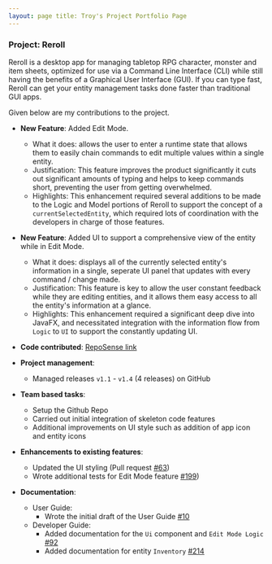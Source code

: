 ```yaml
---
layout: page title: Troy's Project Portfolio Page
---
```


### Project: Reroll

Reroll is a desktop app for managing tabletop RPG character, monster and item sheets, optimized for use via a Command
Line Interface (CLI) while still having the benefits of a Graphical User Interface (GUI). If you can type fast, Reroll
can get your entity management tasks done faster than traditional GUI apps.

Given below are my contributions to the project.

* **New Feature**: Added Edit Mode.
    * What it does: allows the user to enter a runtime state that allows them to easily chain commands to edit multiple
      values within a single entity.
    * Justification: This feature improves the product significantly it cuts out significant amounts of typing and helps
      to keep commands short, preventing the user from getting overwhelmed.
    * Highlights: This enhancement required several additions to be made to the Logic and Model portions of Reroll to
      support the concept of a `currentSelectedEntity`, which required lots of coordination with the developers in
      charge of those features.

* **New Feature**: Added UI to support a comprehensive view of the entity while in Edit Mode.
    * What it does: displays all of the currently selected entity's information in a single, seperate UI panel that
      updates with every command / change made.
    * Justification: This feature is key to allow the user constant feedback while they are editing entities, and it
      allows them easy access to all the entity's information at a glance.
    * Highlights: This enhancement required a significant deep dive into JavaFX, and necessitated integration with the
      information flow from `Logic` to `UI` to support the constantly updating UI.


* **Code
  contributed**: [RepoSense link](https://nus-cs2103-ay2223s2.github.io/tp-dashboard/?search=roultitude&breakdown=true)

* **Project management**:
    * Managed releases `v1.1` - `v1.4` (4 releases) on GitHub

* **Team based tasks**:
    * Setup the Github Repo
    * Carried out initial integration of skeleton code features
    * Additional improvements on UI style such as addition of app icon and entity icons

* **Enhancements to existing features**:
    * Updated the UI styling (Pull request [\#63](https://github.com/AY2223S2-CS2103T-T15-1/tp/pull/63))
    * Wrote additional tests for Edit Mode feature [\#199](https://github.com/AY2223S2-CS2103T-T15-1/tp/pull/199))

* **Documentation**:
    * User Guide:
        * Wrote the initial draft of the User Guide [\#10](https://github.com/AY2223S2-CS2103T-T15-1/tp/pull/10)
    * Developer Guide:
        * Added documentation for the `Ui` component
          and `Edit Mode Logic` [\#92](https://github.com/AY2223S2-CS2103T-T15-1/tp/pull/92)
        * Added documentation for entity `Inventory` [\#214](https://github.com/AY2223S2-CS2103T-T15-1/tp/pull/214)
        